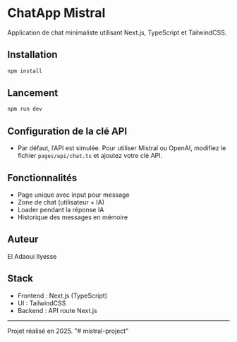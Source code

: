 # ChatApp Mistral

Application de chat minimaliste utilisant Next.js, TypeScript et TailwindCSS.

## Installation

```bash
npm install
```

## Lancement

```bash
npm run dev
```

## Configuration de la clé API

- Par défaut, l’API est simulée. Pour utiliser Mistral ou OpenAI, modifiez le fichier `pages/api/chat.ts` et ajoutez votre clé API.

## Fonctionnalités
- Page unique avec input pour message
- Zone de chat (utilisateur + IA)
- Loader pendant la réponse IA
- Historique des messages en mémoire

## Auteur
 El Adaoui Ilyesse

## Stack
- Frontend : Next.js (TypeScript)
- UI : TailwindCSS
- Backend : API route Next.js


---
Projet réalisé en 2025.
"# mistral-project" 
